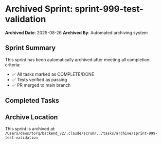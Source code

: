 # Archived Sprint: sprint-999-test-validation

**Archived Date**: 2025-08-26
**Archived By**: Automated archiving system

## Sprint Summary
This sprint has been automatically archived after meeting all completion criteria:
- ✅ All tasks marked as COMPLETE/DONE
- ✅ Tests verified as passing
- ✅ PR merged to main branch

## Completed Tasks

## Archive Location
This sprint is archived at: `/Users/daws/torq/backend_v2/.claude/scrum/../tasks/archive/sprint-999-test-validation`
